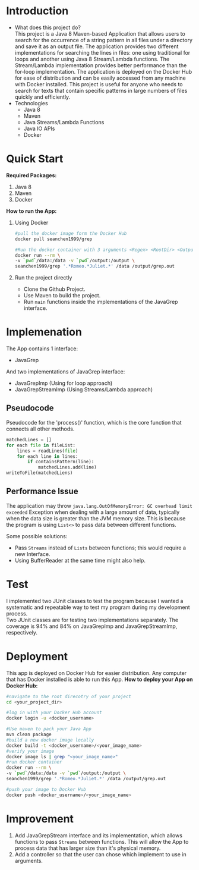 # Introduction
- What does this project do?  
  This project is a Java 8 Maven-based Application that allows users to search for the occurrence of a string pattern in all files under a directory and save it as an output file. The application provides two different implementations for searching the lines in files: one using traditional for loops and another using Java 8 Stream/Lambda functions. The Stream/Lambda implementation provides better performance than the for-loop implementation. The application is deployed on the Docker Hub for ease of distribution and can be easily accessed from any machine with Docker installed. This project is useful for anyone who needs to search for texts that contain specific patterns in large numbers of files quickly and efficiently.
- Technologies
    - Java 8
    - Maven
    - Java Streams/Lambda Functions
    - Java IO APIs
    - Docker

# Quick Start
**Required Packages:**
1. Java 8
2. Maven
3. Docker

**How to run the App:**
1. Using Docker
    ```bash
    #pull the docker image form the Docker Hub
    docker pull seanchen1999/grep
    
    #Run the docker container with 3 arguments <Regex> <RootDir> <OutputFile>
    docker run --rm \
    -v `pwd`/data:/data -v `pwd`/output:/output \
    seanchen1999/grep '.*Romeo.*Juliet.*' /data /output/grep.out
    ```

2. Run the project directly
    - Clone the Github Project.
    - Use Maven to build the project.
    - Run `main` functions inside the implementations of the JavaGrep interface.

# Implemenation
The App contains 1 interface:
- JavaGrep

And two implementations of JavaGrep interface:
- JavaGrepImp (Using for loop approach)
- JavaGrepStreamImp (Using Streams/Lambda approach)

## Pseudocode
Pseudocode for the 'process()' function, which is the core function that connects all other methods.
```Python
matchedLines = []
for each file in fileList:
    lines = readLines(file)
    for each line in lines:
        if containsPattern(line):
            matchedLines.add(line)
writeToFile(matchedLiens)
```

## Performance Issue
The application may throw `java.lang.OutOfMemoryError: GC overhead limit exceeded` Exception when dealing with a large amount of data, typically when the data size is greater than the JVM memory size. This is because the program is using `List<>` to pass data between different functions.

Some possible solutions:
- Pass `Streams` instead of `Lists` between functions; this would require a new Interface.
- Using BufferReader at the same time might also help.

# Test
I implemented two JUnit classes to test the program because I wanted a systematic and repeatable way to test my program during my development process.  
Two JUnit classes are for testing two implementations separately. The coverage is 94% and 84% on JavaGrepImp and JavaGrepStreamImp, respectively.

# Deployment
This app is deployed on Docker Hub for easier distribution. Any computer that has Docker installed is able to run this App.
**How to deploy your App on Docker Hub:**
```bash
#navigate to the root direcotry of your project
cd <your_project_dir>

#log in with your Docker Hub account
docker login -u <docker_username>

#Use maven to pack your Java App
mvn clean package
#build a new docker image locally
docker build -t <docker_username>/<your_image_name>
#verify your image
docker image ls | grep "<your_image_name>"
#run docker container
docker run --rm \
-v `pwd`/data:/data -v `pwd`/output:/output \
seanchen1999/grep '.*Romeo.*Juliet.*' /data /output/grep.out

#push your image to Docker Hub
docker push <docker_username>/<your_image_name>
```

# Improvement
1. Add JavaGrepStream interface and its implementation, which allows functions to pass `Streams` between functions. This will allow the App to process data that has larger size than it's physical memory.
2. Add a controller so that the user can chose which implement to use in arguments.
